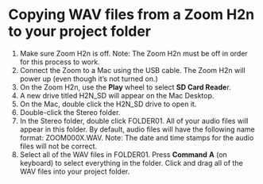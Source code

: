 # Copying WAV files from a Zoom H2n to your project folder

1. Make sure Zoom H2n is off. Note: The Zoom H2n must be off in order for this process to work.
2. Connect the Zoom to a Mac using the USB cable. The Zoom H2n will power up (even though it’s not turned on.)
3. On the Zoom H2n, use the **Play** wheel to select **SD Card Reade**r.
4. A new drive titled H2N\_SD will appear on the Mac Desktop.
5. On the Mac, double click the H2N\_SD drive to open it.
6. Double-click the Stereo folder.
7. In the Stereo folder, double click FOLDER01. All of your audio files will appear in this folder. By default, audio files will have the following name format: ZOOM000X.WAV. Note: The date and time stamps for the audio files will not be correct.
8. Select all of the WAV files in FOLDER01. Press **Command** **A** (on keyboard) to select everything in the folder. Click and drag all of the WAV files into your project folder.
